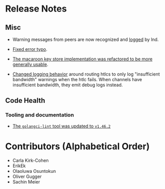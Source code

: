 # Release Notes

## Misc
* Warning messages from peers are now recognized and
  [logged](https://github.com/lightningnetwork/lnd/pull/6546) by lnd.

* [Fixed error typo](https://github.com/lightningnetwork/lnd/pull/6659).

* [The macaroon key store implementation was refactored to be more generally
  usable](https://github.com/lightningnetwork/lnd/pull/6509).

* [Changed logging behavior](https://github.com/lightningnetwork/lnd/pull/6756) 
  around routing htlcs to only log "insufficient bandwidth" warnings when
  the htlc fails. When channels have insufficient bandwidth, they emit
  debug logs instead. 

## Code Health

### Tooling and documentation

* [The `golangci-lint` tool was updated to
  `v1.46.2`](https://github.com/lightningnetwork/lnd/pull/6731)

# Contributors (Alphabetical Order)

* Carla Kirk-Cohen
* ErikEk
* Olaoluwa Osuntokun
* Oliver Gugger
* Sachin Meier
